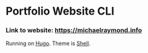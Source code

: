 # Portfolio Website CLI

### Link to website: https://michaelraymond.info

Running on [Hugo](https://gohugo.io/). Theme is [Shell](https://themes.gohugo.io/themes/hugo-theme-shell/).
